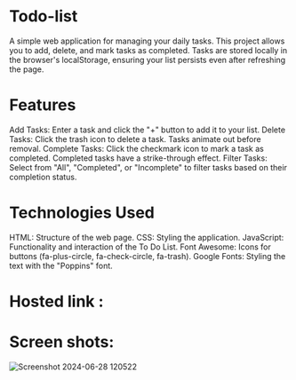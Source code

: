 # Todo-list
A simple web application for managing your daily tasks. This project allows you to add, delete, and mark tasks as completed. Tasks are stored locally in the browser's localStorage, ensuring your list persists even after refreshing the page.

# Features
Add Tasks: Enter a task and click the "+" button to add it to your list.
Delete Tasks: Click the trash icon to delete a task. Tasks animate out before removal.
Complete Tasks: Click the checkmark icon to mark a task as completed. Completed tasks have a strike-through effect.
Filter Tasks:  Select from "All", "Completed", or "Incomplete" to filter tasks based on their completion status.

# Technologies Used
HTML: Structure of the web page.
CSS: Styling the application.
JavaScript: Functionality and interaction of the To Do List.
Font Awesome: Icons for buttons (fa-plus-circle, fa-check-circle, fa-trash).
Google Fonts: Styling the text with the "Poppins" font.

# Hosted link : 

# Screen shots:
![Screenshot 2024-06-28 120522](https://github.com/mkkavin/Todo-list/assets/112418691/631eae8a-89bb-4410-896b-da35dec7fc81)
